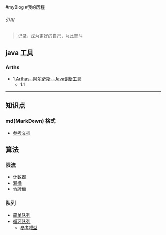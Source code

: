 #myBlog
#我的历程

######  引用
> 记录，成为更好的自己，为此奋斗





## java 工具
### Arths
- 1.[Arthas--阿尔萨斯--Java诊断工具](https://github.com/ShanShuan/myBlog/tree/master/Arthas)
    - 1.1[](https://github.com/ShanShuan/myBlog/tree/master/Arthas)





***
## 知识点
### md(MarkDown)  格式
- [参考文档](https://www.cnblogs.com/wj-1314/p/8547763.html)


## 算法
### 限流
- [计数器](https://github.com/ShanShuan/myBlog/blob/master/current_limiting/src/main/java/com/shanshuan/Counter.java)
- [漏桶](https://github.com/ShanShuan/myBlog/blob/master/current_limiting/src/main/java/com/shanshuan/LeakBucket.java)
- [令牌桶](https://github.com/ShanShuan/myBlog/blob/master/current_limiting/src/main/java/com/shanshuan/TokenBucket.java)

### 队列
- [简单队列](https://github.com/ShanShuan/myBlog/blob/master/leetcode/src/main/java/com/shanshuan/queue/MyQueue.java) 
- [循环队列](https://github.com/ShanShuan/myBlog/blob/master/leetcode/src/main/java/com/shanshuan/queue/MyCircularQueue.java)
    - [参考模型](https://leetcode-cn.com/explore/learn/card/queue-stack/216/queue-first-in-first-out-data-structure/864/)

